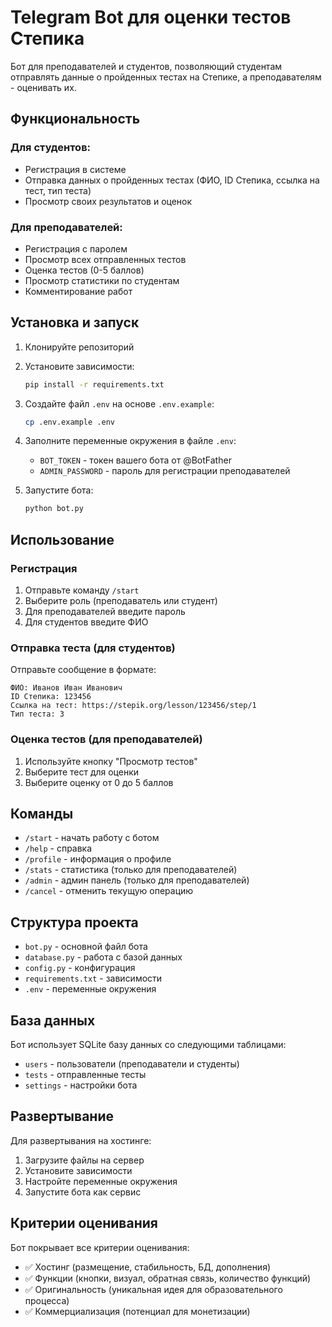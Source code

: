 # Telegram Bot для оценки тестов Степика

Бот для преподавателей и студентов, позволяющий студентам отправлять данные о пройденных тестах на Степике, а преподавателям - оценивать их.

## Функциональность

### Для студентов:
- Регистрация в системе
- Отправка данных о пройденных тестах (ФИО, ID Степика, ссылка на тест, тип теста)
- Просмотр своих результатов и оценок

### Для преподавателей:
- Регистрация с паролем
- Просмотр всех отправленных тестов
- Оценка тестов (0-5 баллов)
- Просмотр статистики по студентам
- Комментирование работ

## Установка и запуск

1. Клонируйте репозиторий
2. Установите зависимости:
   ```bash
   pip install -r requirements.txt
   ```

3. Создайте файл `.env` на основе `.env.example`:
   ```bash
   cp .env.example .env
   ```

4. Заполните переменные окружения в файле `.env`:
   - `BOT_TOKEN` - токен вашего бота от @BotFather
   - `ADMIN_PASSWORD` - пароль для регистрации преподавателей

5. Запустите бота:
   ```bash
   python bot.py
   ```

## Использование

### Регистрация
1. Отправьте команду `/start`
2. Выберите роль (преподаватель или студент)
3. Для преподавателей введите пароль
4. Для студентов введите ФИО

### Отправка теста (для студентов)
Отправьте сообщение в формате:
```
ФИО: Иванов Иван Иванович
ID Степика: 123456
Ссылка на тест: https://stepik.org/lesson/123456/step/1
Тип теста: 3
```

### Оценка тестов (для преподавателей)
1. Используйте кнопку "Просмотр тестов"
2. Выберите тест для оценки
3. Выберите оценку от 0 до 5 баллов

## Команды

- `/start` - начать работу с ботом
- `/help` - справка
- `/profile` - информация о профиле
- `/stats` - статистика (только для преподавателей)
- `/admin` - админ панель (только для преподавателей)
- `/cancel` - отменить текущую операцию

## Структура проекта

- `bot.py` - основной файл бота
- `database.py` - работа с базой данных
- `config.py` - конфигурация
- `requirements.txt` - зависимости
- `.env` - переменные окружения

## База данных

Бот использует SQLite базу данных со следующими таблицами:
- `users` - пользователи (преподаватели и студенты)
- `tests` - отправленные тесты
- `settings` - настройки бота

## Развертывание

Для развертывания на хостинге:
1. Загрузите файлы на сервер
2. Установите зависимости
3. Настройте переменные окружения
4. Запустите бота как сервис

## Критерии оценивания

Бот покрывает все критерии оценивания:
- ✅ Хостинг (размещение, стабильность, БД, дополнения)
- ✅ Функции (кнопки, визуал, обратная связь, количество функций)
- ✅ Оригинальность (уникальная идея для образовательного процесса)
- ✅ Коммерциализация (потенциал для монетизации)



